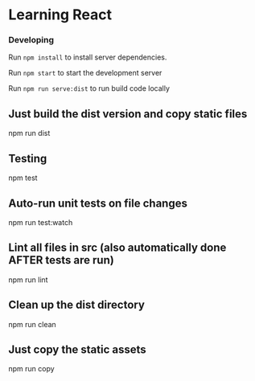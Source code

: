 # Learning React

### Developing

Run `npm install` to install server dependencies.

Run `npm start` to start the development server

Run `npm run serve:dist` to run build code locally

## Just build the dist version and copy static files
npm run dist

## Testing
npm test

## Auto-run unit tests on file changes
npm run test:watch

## Lint all files in src (also automatically done AFTER tests are run)
npm run lint

## Clean up the dist directory
npm run clean

## Just copy the static assets
npm run copy
